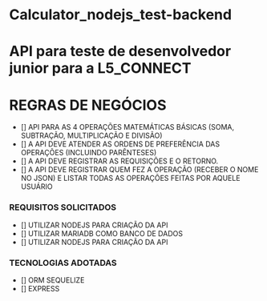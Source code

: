 # Calculator_nodejs_test-backend
# API para teste de desenvolvedor junior para a L5_CONNECT

# REGRAS DE NEGÓCIOS

- [] API PARA AS 4 OPERAÇÕES MATEMÁTICAS BÁSICAS (SOMA, SUBTRAÇÃO, MULTIPLICAÇÃO E DIVISÃO)
- [] A API DEVE ATENDER AS ORDENS DE PREFERÊNCIA DAS OPERAÇÕES (INCLUINDO PARÊNTESES)
- [] A API DEVE REGISTRAR AS REQUISIÇÕES E O RETORNO.
- [] A API DEVE REGISTRAR QUEM FEZ A OPERAÇÃO (RECEBER O NOME NO JSON) E LISTAR TODAS AS OPERAÇÕES FEITAS POR AQUELE USUÁRIO

### REQUISITOS SOLICITADOS

- [] UTILIZAR NODEJS PARA CRIAÇÃO DA API
- [] UTILIZAR MARIADB COMO BANCO DE DADOS
- [] UTILIZAR NODEJS PARA CRIAÇÃO DA API

### TECNOLOGIAS ADOTADAS

 - [] ORM SEQUELIZE
 - [] EXPRESS
